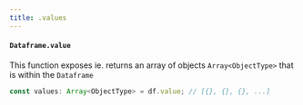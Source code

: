 ```yaml
---
title: .values
---
```


#### `Dataframe.value`
This function exposes ie. returns an array of objects `Array<ObjectType>` that is within the `Dataframe`

```typescript
const values: Array<ObjectType> = df.value; // [{}, {}, {}, ...]
```